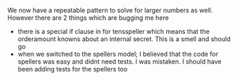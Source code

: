 We now have a repeatable pattern to solve for larger numbers as well. However there are 2 things which are bugging me here 
* there is a special if clause in for tensspeller which means that the orderamount knowns about an internal secret. This is a smell and should go
* when we switched to the spellers model; I believed that the code for spellers was easy and didnt need tests. I was mistaken. I should have been adding tests for the spellers too

